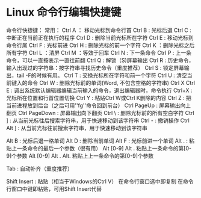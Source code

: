 # Linux 命令行编辑快捷键

命令行快捷键：
常用：
Ctrl A ： 移动光标到命令行首
Ctrl B : 光标后退
Ctrl C : 中断正在当前正在执行的程序
Ctrl D : 删除当前光标所在字符
Ctrl E : 移动光标到命令行尾
Ctrl F : 光标前进
Ctrl H : 删除光标的前一个字符
Ctrl K ：删除光标之后所有字符
Ctrl L ：清屏
Ctrl M ：等效于回车
Ctrl N : 下一条命令
Ctrl P : 上一条命令，可以一直按表示一直往前翻
Ctrl Q : 解锁（S)屏幕输出
Ctrl R : 历史命令，输入出现过的字符串：按字符串寻找历史命令（重度推荐）
Ctrl S : 锁定屏幕输出，tail -F的时候有用。
Ctrl T : 交换光标所在字符和前一个字符
Ctrl U : 清空当前键入的命令
Ctrl W : 删除光标前的单词(Word, 不包含空格的字符串)
Ctrl X Ctrl E : 调出系统默认编辑器编辑当前输入的命令，退出编辑器时，命令执行
Ctrl+X : 光标所在位置和行首位置切换
Ctrl Y : 粘贴Ctrl W或Ctrl K删除的内容
Ctrl Z : 把当前进程放到后台（之后可用''fg''命令回到前台）
Ctrl PageUp : 屏幕输出向上翻页
Ctrl PageDown : 屏幕输出向下翻页
Ctrl \  : 删除光标前的所有空白字符
Ctrl ] : 从当前光标往后搜索字符串，用于快速移动到该字符串
Ctrl - : 撤销操作
Ctrl Alt ] : 从当前光标往前搜索字符串，用于快速移动到该字符串

Alt B : 光标后退一格单词
Alt D : 删除当前单词
Alt F : 光标前进一个单词
Alt . : 粘贴上一条命令的最后一个参数（很有用）
Alt [0-9] Alt . 粘贴上一条命令的第[0-9]个参数
Alt [0-9] Alt . Alt. 粘贴上上一条命令的第[0-9]个参数

Tab : 自动补齐（重度推荐）

Shift Insert : 粘贴（相当于Windows的Ctrl V）
在命令行窗口选中即复制
在命令行窗口中键即粘贴，可用Shift Insert代替